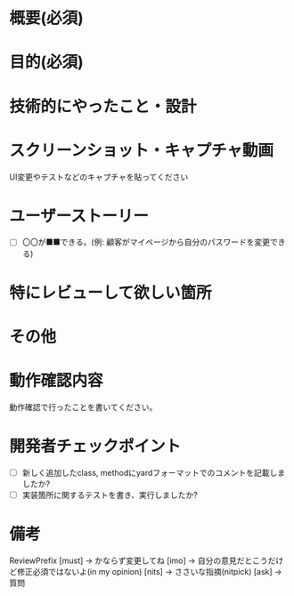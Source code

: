 # 概要(必須)

# 目的(必須)

# 技術的にやったこと・設計

# スクリーンショット・キャプチャ動画
UI変更やテストなどのキャプチャを貼ってください 

# ユーザーストーリー
- [ ] 〇〇が■■できる。(例: 顧客がマイページから自分のパスワードを変更できる)

# 特にレビューして欲しい箇所

# その他

# 動作確認内容
動作確認で行ったことを書いてください。

# 開発者チェックポイント
- [ ] 新しく追加したclass, methodにyardフォーマットでのコメントを記載しましたか?
- [ ] 実装箇所に関するテストを書き、実行しましたか?

# 備考
ReviewPrefix
[must] → かならず変更してね
[imo]  → 自分の意見だとこうだけど修正必須ではないよ(in my opinion)
[nits] → ささいな指摘(nitpick)
[ask]  → 質問